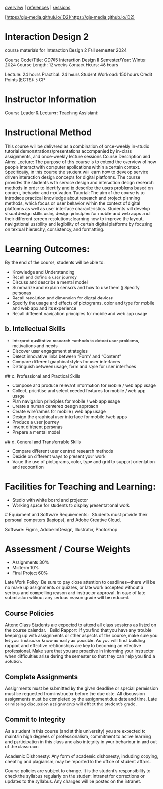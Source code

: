 [overview](README.md) | [references](references.md) | [sessions](sessions.md)

[https://giu-media.github.io/ID2](https://giu-media.github.io/ID2)

# Interaction Design 2
course materials for Interaction Design 2 
Fall semester 2024


Course Code/Title: GD705 Interaction Design II Semester/Year: Winter 2024 Course Length: 12 weeks Contact Hours: 48 hours

Lecture: 24 hours Practical: 24 hours Student Workload: 150 hours Credit Points (ECTS): 5 CP

# Instructor Information
Course Leader & Lecturer: 
Teaching Assistant: 

# Instructional Method
This course will be delivered as a combination of once-weekly in-studio tutorial demonstrations/presentations accompanied by in-class assignments, and once-weekly lecture sessions
Course Description and Aims:
Lecture: 
The purpose of this course is to extend the overview of how people interact with computer applications within a certain context. Specifically, in this course the student will learn how to develop service driven interaction design concepts for digital platforms. The course provides the students with service design and interaction design research methods in order to identify and to describe the users problems based on context, behavior and motivation.
Tutorial: The aim of the course is to introduce practical knowledge about research and project planning methods, which focus on user behavior within the context of digital platforms as well as user interface characteristics. Students will develop visual design skills using design principles for mobile and web apps and their different screen resolutions; learning how to improve the layout, navigational usability and legibility of certain digital platforms by focusing on textual hierarchy, consistency, and formatting.

# Learning Outcomes:
By the end of the course, students will be able to:
* Knowledge and Understanding
* Recall and define a user journey
* Discuss and describe a mental model
* Summarize and explain sensors and how to use them § Specify personas
* Recall resolution and dimension for digital devices
* Specify the usage and effects of pictograms, color and type for mobile and web app and its experience 
* Recall different navigation principles for mobile and web app usage 

## b. Intellectual Skills
* Interpret qualitative research methods to detect user problems, motivations and needs 
* Discover user engagement strategies
* Detect innovative links between “Form” and “Content”
* Compare different graphical styles for user interfaces
* Distinguish between usage, form and style for user interfaces 

## c. Professional and Practical Skills
* Compose and produce relevant information for mobile / web app usage
* Collect, prioritise and select needed features for mobile / web app usage
* Plan navigation principles for mobile / web app usage
* Create a human centered design approach
* Create wireframes for mobile / web app usage
* Design the graphical user interface for mobile /web apps
* Produce a user journey
* Invent different personas
* Prepare a mental model 

## d. General and Transferrable Skills
* Compare different user centred research methods
* Decide on different ways to present your work
* Value the use of pictograms, color, type and grid to support orientation and recognition 

# Facilities for Teaching and Learning: 
* Studio with white board and projector
* Working space for students to display presentational work.

# Equipment and Software Requirements:  
Students must provide their personal computers (laptops), and Adobe Creative Cloud. 

Software: Figma, Adobe InDesign, Illustrator, Photoshop 

# Assessment / Course Weights  
* Assignments 30% 
* Midterm 10% 
* Final Project 60% 

 Late Work Policy  Be sure to pay close attention to deadlines—there will be no make up assignments or quizzes, or late work accepted without a serious and compelling reason and instructor approval. In case of late submission without any serious reason grade will be reduced.  

## Course Policies
Attend Class Students are expected to attend all class sessions as listed on the course calendar.  
Build Rapport  If you find that you have any trouble keeping up with assignments or other aspects of the course, make sure you let your instructor know as early as possible. As you will find, building rapport and effective relationships are key to becoming an effective professional. Make sure that you are proactive in informing your instructor when difficulties arise during the semester so that they can help you find a solution.

## Complete Assignments
Assignments must be submitted by the given deadline or special permission must be requested from instructor before the due date. All discussion assignments must be completed by the assignment due date and time. Late or missing discussion assignments will affect the student’s grade.

## Commit to Integrity
As a student in this course (and at this university) you are expected to maintain high degrees of professionalism, commitment to active learning and participation in this class and also integrity in your behaviour in and out of the classroom

Academic Dishonesty: Any form of academic dishonesty, including copying, cheating and plagiarism, may be reported to the office of student affairs.

Course policies are subject to change. It is the student’s responsibility to check the syllabus regularly on the student intranet for corrections or updates to the syllabus. Any changes will be posted on the intranet.

